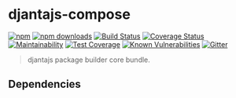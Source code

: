 # djantajs-compose

[![npm](https://img.shields.io/npm/v/djantajs-compose.svg?style=flat)](https://github.com/djanta/djantajs-compose)
[![npm downloads](https://img.shields.io/npm/dw/djantajs-compose.svg?style=flat)](https://www.npmjs.com/package/djantajs-compose)
[![Build Status](https://travis-ci.org/djanta/djantajs-compose.svg?branch=master)](https://travis-ci.org/djanta/djantajs-compose)
[![Coverage Status](https://coveralls.io/repos/github/djanta/djantajs-compose/badge.svg?branch=master)](https://coveralls.io/github/djanta/djantajs-compose?branch=master)
[![Maintainability](https://api.codeclimate.com/v1/badges/347ec3025adcdf13f7a6/maintainability)](https://codeclimate.com/github/djanta/djantajs-compose/maintainability)
[![Test Coverage](https://api.codeclimate.com/v1/badges/347ec3025adcdf13f7a6/test_coverage)](https://codeclimate.com/github/djanta/djantajs-compose/test_coverage)
[![Known Vulnerabilities](https://snyk.io/test/github/djantaio/djantajs-compose/badge.svg)](https://snyk.io/test/github/djantaio/djantajs-compose)
[![Gitter](https://img.shields.io/gitter/room/nwjs/nw.js.svg?style=flat)](https://gitter.im/djantajs/djantajs?utm_source=badge&utm_medium=badge&utm_campaign=pr-badge&utm_content=badge)

> djantajs package builder core bundle.

## Dependencies
